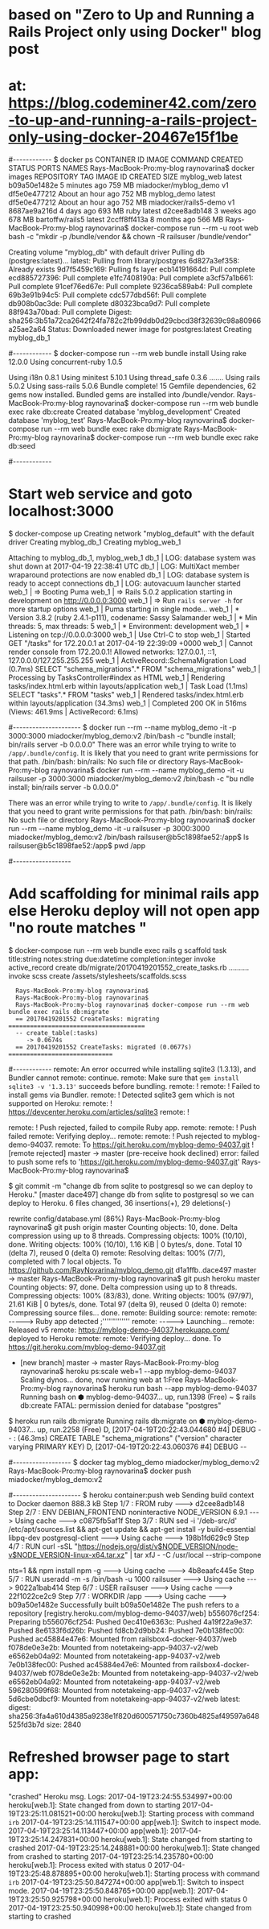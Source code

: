 # based on "Zero to Up and Running a Rails Project only using Docker" blog post
# at: https://blog.codeminer42.com/zero-to-up-and-running-a-rails-project-only-using-docker-20467e15f1be

#------------
$ docker ps
CONTAINER ID        IMAGE               COMMAND             CREATED             STATUS              PORTS               NAMES
Rays-MacBook-Pro:my-blog raynovarina$ docker images
REPOSITORY              TAG                 IMAGE ID            CREATED             SIZE
myblog_web              latest              b09a50e1482e        5 minutes ago       759 MB
miadocker/myblog_demo   v1                  df5e0e477212        About an hour ago   752 MB
myblog_demo             latest              df5e0e477212        About an hour ago   752 MB
miadocker/rails5-demo   v1                  8687ae9a216d        4 days ago          693 MB
ruby                    latest              d2cee8adb148        3 weeks ago         678 MB
bartoffw/rails5         latest              2ccff8ff413a        8 months ago        566 MB
Rays-MacBook-Pro:my-blog raynovarina$ docker-compose run --rm -u root web bash -c "mkdir -p /bundle/vendor && chown -R railsuser /bundle/vendor"

Creating volume "myblog_db" with default driver
Pulling db (postgres:latest)...
latest: Pulling from library/postgres
6d827a3ef358: Already exists
9d7f5459c169: Pulling fs layer
ecb14191664d: Pull complete
ecd885727396: Pull complete
e1fc7408190a: Pull complete
a3cf57a1b661: Pull complete
91cef76ed67e: Pull complete
9236ca589ab4: Pull complete
69b3e91b94c5: Pull complete
cdc577dbd56f: Pull complete
db908b0ac3de: Pull complete
d80323bca9d7: Pull complete
88f943a70bad: Pull complete
Digest: sha256:3b51a72ca2642f24fa782c2fb99ddb0d29cbcd38f32639c98a80966a25ae2a64
Status: Downloaded newer image for postgres:latest
Creating myblog_db_1

#------------
$ docker-compose run --rm web bundle install
Using rake 12.0.0
Using concurrent-ruby 1.0.5

Using i18n 0.8.1
Using minitest 5.10.1
Using thread_safe 0.3.6
  .......
  Using rails 5.0.2
  Using sass-rails 5.0.6
  Bundle complete! 15 Gemfile dependencies, 62 gems now installed.
  Bundled gems are installed into /bundle/vendor.
  Rays-MacBook-Pro:my-blog raynovarina$ docker-compose run --rm web bundle exec rake db:create
  Created database 'myblog_development'
  Created database 'myblog_test'
  Rays-MacBook-Pro:my-blog raynovarina$ docker-compose run --rm web bundle exec rake db:migrate
  Rays-MacBook-Pro:my-blog raynovarina$ docker-compose run --rm web bundle exec rake db:seed


#------------
# Start web service and goto localhost:3000

$ docker-compose up
Creating network "myblog_default" with the default driver
Creating myblog_db_1
Creating myblog_web_1

Attaching to myblog_db_1, myblog_web_1
db_1   | LOG:  database system was shut down at 2017-04-19 22:38:41 UTC
db_1   | LOG:  MultiXact member wraparound protections are now enabled
db_1   | LOG:  database system is ready to accept connections
db_1   | LOG:  autovacuum launcher started
web_1  | => Booting Puma
web_1  | => Rails 5.0.2 application starting in development on http://0.0.0.0:3000
web_1  | => Run `rails server -h` for more startup options
web_1  | Puma starting in single mode...
web_1  | * Version 3.8.2 (ruby 2.4.1-p111), codename: Sassy Salamander
web_1  | * Min threads: 5, max threads: 5
web_1  | * Environment: development
web_1  | * Listening on tcp://0.0.0.0:3000
web_1  | Use Ctrl-C to stop
web_1  | Started GET "/tasks" for 172.20.0.1 at 2017-04-19 22:39:09 +0000
web_1  | Cannot render console from 172.20.0.1! Allowed networks: 127.0.0.1, ::1, 127.0.0.0/127.255.255.255
web_1  |   ActiveRecord::SchemaMigration Load (0.7ms)  SELECT "schema_migrations".* FROM "schema_migrations"
web_1  | Processing by TasksController#index as HTML
web_1  |   Rendering tasks/index.html.erb within layouts/application
web_1  |   Task Load (1.1ms)  SELECT "tasks".* FROM "tasks"
web_1  |   Rendered tasks/index.html.erb within layouts/application (34.3ms)
web_1  | Completed 200 OK in 516ms (Views: 461.9ms | ActiveRecord: 6.1ms)

#---------------------
$ docker run --rm --name myblog_demo -it -p 3000:3000 miadocker/myblog_demo:v2 /bin/bash -c "bundle install;
 bin/rails server -b 0.0.0.0"
There was an error while trying to write to `/app/.bundle/config`. It is likely that you need to grant write permissions for that path.
/bin/bash: bin/rails: No such file or directory
Rays-MacBook-Pro:my-blog raynovarina$ docker run --rm --name myblog_demo -it -u railsuser -p 3000:3000 miadocker/myblog_demo:v2 /bin/bash -c "bu
ndle install; bin/rails server -b 0.0.0.0"

There was an error while trying to write to `/app/.bundle/config`. It is likely that you need to grant write permissions for that path.
/bin/bash: bin/rails: No such file or directory
Rays-MacBook-Pro:my-blog raynovarina$ docker run --rm --name myblog_demo -it -u railsuser -p 3000:3000 miadocker/myblog_demo:v2 /bin/bash
railsuser@b5c1898fae52:/app$ ls
railsuser@b5c1898fae52:/app$ pwd
/app

#------------------
# Add scaffolding for minimal rails app else Heroku deploy will not open app "no route matches \"
$ docker-compose run --rm web bundle exec rails g scaffold task title:string notes:string due:datetime completion:integer
      invoke  active_record
      create    db/migrate/20170419201552_create_tasks.rb
      ..........
      invoke  scss
            create    /assets/stylesheets/scaffolds.scss

      Rays-MacBook-Pro:my-blog raynovarina$
      Rays-MacBook-Pro:my-blog raynovarina$
      Rays-MacBook-Pro:my-blog raynovarina$ docker-compose run --rm web bundle exec rails db:migrate
      == 20170419201552 CreateTasks: migrating ======================================
      -- create_table(:tasks)
         -> 0.0674s
      == 20170419201552 CreateTasks: migrated (0.0677s) =============================

#------------
remote:        An error occurred while installing sqlite3 (1.3.13), and Bundler cannot
remote:        continue.
remote:        Make sure that `gem install sqlite3 -v '1.3.13'` succeeds before bundling.
remote:  !
remote:  !     Failed to install gems via Bundler.
remote:  !     Detected sqlite3 gem which is not supported on Heroku:
remote:  !     https://devcenter.heroku.com/articles/sqlite3
remote:  !

remote:  !     Push rejected, failed to compile Ruby app.
remote:
remote:  !     Push failed
remote: Verifying deploy...
remote:
remote: !       Push rejected to myblog-demo-94037.
remote:
To https://git.heroku.com/myblog-demo-94037.git
 ! [remote rejected] master -> master (pre-receive hook declined)
error: failed to push some refs to 'https://git.heroku.com/myblog-demo-94037.git'
Rays-MacBook-Pro:my-blog raynovarina$

$ git commit -m "change db from sqlite to postgresql so we can deploy to Heroku."
[master dace497] change db from sqlite to postgresql so we can deploy to Heroku.
 6 files changed, 36 insertions(+), 29 deletions(-)

 rewrite config/database.yml (86%)
Rays-MacBook-Pro:my-blog raynovarina$ git push origin master
Counting objects: 10, done.
Delta compression using up to 8 threads.
Compressing objects: 100% (10/10), done.
Writing objects: 100% (10/10), 1.16 KiB | 0 bytes/s, done.
Total 10 (delta 7), reused 0 (delta 0)
remote: Resolving deltas: 100% (7/7), completed with 7 local objects.
To https://github.com/RayNovarina/myblog_demo.git
   d1a1ffb..dace497  master -> master
Rays-MacBook-Pro:my-blog raynovarina$ git push heroku master
Counting objects: 97, done.
Delta compression using up to 8 threads.
Compressing objects: 100% (83/83), done.
Writing objects: 100% (97/97), 21.61 KiB | 0 bytes/s, done.
Total 97 (delta 9), reused 0 (delta 0)
remote: Compressing source files... done.
remote: Building source:
remote:
remote: -----> Ruby app detected
  ;'''''''''''''
  remote: -----> Launching...
  remote:        Released v5
  remote:        https://myblog-demo-94037.herokuapp.com/ deployed to Heroku
  remote:
  remote: Verifying deploy... done.
  To https://git.heroku.com/myblog-demo-94037.git
   * [new branch]      master -> master
  Rays-MacBook-Pro:my-blog raynovarina$ heroku ps:scale web=1 --app myblog-demo-94037
  Scaling dynos... done, now running web at 1:Free
  Rays-MacBook-Pro:my-blog raynovarina$ heroku run bash --app myblog-demo-94037
  Running bash on ⬢ myblog-demo-94037... up, run.1398 (Free)
  ~ $ rails db:create
  FATAL:  permission denied for database "postgres"

  $ heroku run rails db:migrate
  Running rails db:migrate on ⬢ myblog-demo-94037... up, run.2258 (Free)
  D, [2017-04-19T20:22:43.044680 #4] DEBUG -- :    (46.3ms)  CREATE TABLE "schema_migrations" ("version" character varying PRIMARY KEY)
  D, [2017-04-19T20:22:43.060376 #4] DEBUG --    

#------------------
$ docker tag myblog_demo miadocker/myblog_demo:v2
Rays-MacBook-Pro:my-blog raynovarina$ docker push miadocker/myblog_demo:v2


#---------------------
$ heroku container:push web
Sending build context to Docker daemon 888.3 kB
Step 1/7 : FROM ruby
 ---> d2cee8adb148
Step 2/7 : ENV DEBIAN_FRONTEND noninteractive NODE_VERSION 6.9.1
 ---> Using cache
 ---> c0875fb5af1f
Step 3/7 : RUN sed -i '/deb-src/d' /etc/apt/sources.list &&   apt-get update &&   apt-get install -y build-essential libpq-dev postgresql-client
 ---> Using cache
 ---> 198b1fd629c9
Step 4/7 : RUN curl -sSL "https://nodejs.org/dist/v$NODE_VERSION/node-v$NODE_VERSION-linux-x64.tar.xz" | tar xfJ - -C /usr/local --strip-compone

nts=1 &&   npm install npm -g
 ---> Using cache
 ---> 4b8eaafc445e
Step 5/7 : RUN useradd -m -s /bin/bash -u 1000 railsuser
 ---> Using cache
 ---> 9022a1bab414
Step 6/7 : USER railsuser
 ---> Using cache
 ---> 22f1022ce2c9
Step 7/7 : WORKDIR /app
 ---> Using cache
 ---> b09a50e1482e
Successfully built b09a50e1482e
The push refers to a repository [registry.heroku.com/myblog-demo-94037/web]
b556076cf254: Preparing
b556076cf254: Pushed
0ec410e6363c: Pushed
4a19f22a9e37: Pushed
8e6133f6d26b: Pushed
fd8cb2d9bb24: Pushed
7e0b138fec00: Pushed
ac45884e47e6: Mounted from railsbox4-docker-94037/web
f078de0e3e2b: Mounted from notetakeing-app-94037-v2/web
e6562eb04a92: Mounted from notetakeing-app-94037-v2/web
7e0b138fec00: Pushed
ac45884e47e6: Mounted from railsbox4-docker-94037/web
f078de0e3e2b: Mounted from notetakeing-app-94037-v2/web
e6562eb04a92: Mounted from notetakeing-app-94037-v2/web
596280599f68: Mounted from notetakeing-app-94037-v2/web
5d6cbe0dbcf9: Mounted from notetakeing-app-94037-v2/web
latest: digest: sha256:3fa4a610d4385a9238e1f820d600571750c7360b4825af49597a648525fd3b7d size: 2840

# Refreshed browser page to start app:
  "crashed" Heroku msg.
Logs:
2017-04-19T23:24:55.534997+00:00 heroku[web.1]: State changed from down to starting
2017-04-19T23:25:11.081521+00:00 heroku[web.1]: Starting process with command `irb`
2017-04-19T23:25:14.111547+00:00 app[web.1]: Switch to inspect mode.
2017-04-19T23:25:14.113447+00:00 app[web.1]:
2017-04-19T23:25:14.247831+00:00 heroku[web.1]: State changed from starting to crashed
2017-04-19T23:25:14.248881+00:00 heroku[web.1]: State changed from crashed to starting
2017-04-19T23:25:14.235780+00:00 heroku[web.1]: Process exited with status 0
2017-04-19T23:25:48.878895+00:00 heroku[web.1]: Starting process with command `irb`
2017-04-19T23:25:50.847274+00:00 app[web.1]: Switch to inspect mode.
2017-04-19T23:25:50.848765+00:00 app[web.1]:
2017-04-19T23:25:50.925798+00:00 heroku[web.1]: Process exited with status 0
2017-04-19T23:25:50.940998+00:00 heroku[web.1]: State changed from starting to crashed
